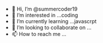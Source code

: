 - 👋 Hi, I’m @summercoder19
- 👀 I’m interested in ...coding
- 🌱 I’m currently learning ...javascrpt 
- 💞️ I’m looking to collaborate on ...
- 📫 How to reach me ...

<!---
summercoder19/summercoder19 is a ✨ special ✨ repository because its `README.md` (this file) appears on your GitHub profile.
You can click the Preview link to take a look at your changes.
--->
